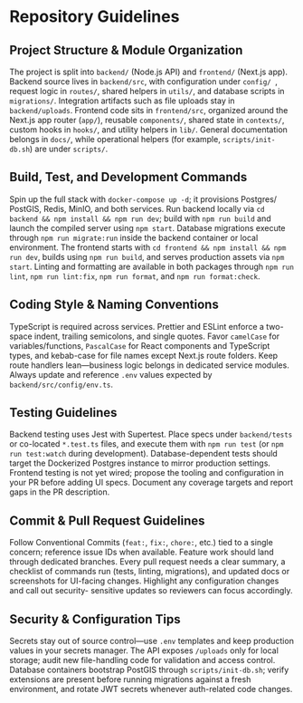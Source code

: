 # Repository Guidelines

## Project Structure & Module Organization
The project is split into `backend/` (Node.js API) and `frontend/` (Next.js
app). Backend source lives in `backend/src`, with configuration under `config/
`, request logic in `routes/`, shared helpers in `utils/`, and database
scripts in `migrations/`. Integration artifacts such as file uploads stay
in `backend/uploads`. Frontend code sits in `frontend/src`, organized around
the Next.js app router (`app/`), reusable `components/`, shared state in
`contexts/`, custom hooks in `hooks/`, and utility helpers in `lib/`. General
documentation belongs in `docs/`, while operational helpers (for example,
`scripts/init-db.sh`) are under `scripts/`.

## Build, Test, and Development Commands
Spin up the full stack with `docker-compose up -d`; it provisions Postgres/
PostGIS, Redis, MinIO, and both services. Run backend locally via `cd backend
&& npm install && npm run dev`; build with `npm run build` and launch the
compiled server using `npm start`. Database migrations execute through `npm
run migrate:run` inside the backend container or local environment. The
frontend starts with `cd frontend && npm install && npm run dev`, builds using
`npm run build`, and serves production assets via `npm start`. Linting and
formatting are available in both packages through `npm run lint`, `npm run
lint:fix`, `npm run format`, and `npm run format:check`.

## Coding Style & Naming Conventions
TypeScript is required across services. Prettier and ESLint enforce a two-
space indent, trailing semicolons, and single quotes. Favor `camelCase`
for variables/functions, `PascalCase` for React components and TypeScript
types, and kebab-case for file names except Next.js route folders. Keep route
handlers lean—business logic belongs in dedicated service modules. Always
update and reference `.env` values expected by `backend/src/config/env.ts`.

## Testing Guidelines
Backend testing uses Jest with Supertest. Place specs under `backend/tests`
or co-located `*.test.ts` files, and execute them with `npm run test` (or `npm
run test:watch` during development). Database-dependent tests should target
the Dockerized Postgres instance to mirror production settings. Frontend
testing is not yet wired; propose the tooling and configuration in your PR
before adding UI specs. Document any coverage targets and report gaps in the
PR description.

## Commit & Pull Request Guidelines
Follow Conventional Commits (`feat:`, `fix:`, `chore:`, etc.) tied to a single
concern; reference issue IDs when available. Feature work should land through
dedicated branches. Every pull request needs a clear summary, a checklist of
commands run (tests, linting, migrations), and updated docs or screenshots for
UI-facing changes. Highlight any configuration changes and call out security-
sensitive updates so reviewers can focus accordingly.

## Security & Configuration Tips
Secrets stay out of source control—use `.env` templates and keep production
values in your secrets manager. The API exposes `/uploads` only for local
storage; audit new file-handling code for validation and access control.
Database containers bootstrap PostGIS through `scripts/init-db.sh`; verify
extensions are present before running migrations against a fresh environment,
and rotate JWT secrets whenever auth-related code changes.